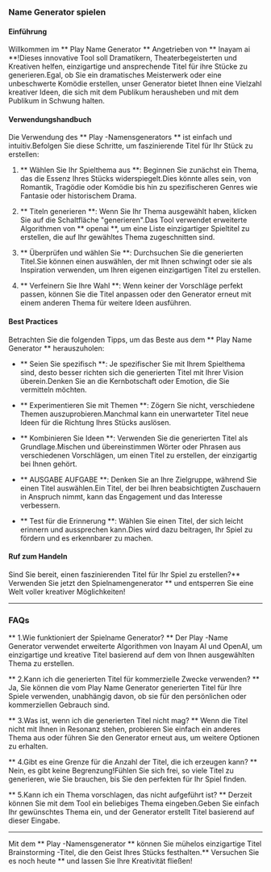 ### Name Generator spielen

#### Einführung
Willkommen im ** Play Name Generator ** Angetrieben von ** Inayam ai **!Dieses innovative Tool soll Dramatikern, Theaterbegeisterten und Kreativen helfen, einzigartige und ansprechende Titel für ihre Stücke zu generieren.Egal, ob Sie ein dramatisches Meisterwerk oder eine unbeschwerte Komödie erstellen, unser Generator bietet Ihnen eine Vielzahl kreativer Ideen, die sich mit dem Publikum herausheben und mit dem Publikum in Schwung halten.

#### Verwendungshandbuch
Die Verwendung des ** Play -Namensgenerators ** ist einfach und intuitiv.Befolgen Sie diese Schritte, um faszinierende Titel für Ihr Stück zu erstellen:

1. ** Wählen Sie Ihr Spielthema aus **: Beginnen Sie zunächst ein Thema, das die Essenz Ihres Stücks widerspiegelt.Dies könnte alles sein, von Romantik, Tragödie oder Komödie bis hin zu spezifischeren Genres wie Fantasie oder historischem Drama.

2. ** Titeln generieren **: Wenn Sie Ihr Thema ausgewählt haben, klicken Sie auf die Schaltfläche "generieren".Das Tool verwendet erweiterte Algorithmen von ** openai **, um eine Liste einzigartiger Spieltitel zu erstellen, die auf Ihr gewähltes Thema zugeschnitten sind.

3. ** Überprüfen und wählen Sie **: Durchsuchen Sie die generierten Titel.Sie können einen auswählen, der mit Ihnen schwingt oder sie als Inspiration verwenden, um Ihren eigenen einzigartigen Titel zu erstellen.

4. ** Verfeinern Sie Ihre Wahl **: Wenn keiner der Vorschläge perfekt passen, können Sie die Titel anpassen oder den Generator erneut mit einem anderen Thema für weitere Ideen ausführen.

#### Best Practices
Betrachten Sie die folgenden Tipps, um das Beste aus dem ** Play Name Generator ** herauszuholen:

- ** Seien Sie spezifisch **: Je spezifischer Sie mit Ihrem Spielthema sind, desto besser richten sich die generierten Titel mit Ihrer Vision überein.Denken Sie an die Kernbotschaft oder Emotion, die Sie vermitteln möchten.

- ** Experimentieren Sie mit Themen **: Zögern Sie nicht, verschiedene Themen auszuprobieren.Manchmal kann ein unerwarteter Titel neue Ideen für die Richtung Ihres Stücks auslösen.

- ** Kombinieren Sie Ideen **: Verwenden Sie die generierten Titel als Grundlage.Mischen und übereinstimmen Wörter oder Phrasen aus verschiedenen Vorschlägen, um einen Titel zu erstellen, der einzigartig bei Ihnen gehört.

- ** AUSGABE AUFGABE **: Denken Sie an Ihre Zielgruppe, während Sie einen Titel auswählen.Ein Titel, der bei Ihren beabsichtigten Zuschauern in Anspruch nimmt, kann das Engagement und das Interesse verbessern.

- ** Test für die Erinnerung **: Wählen Sie einen Titel, der sich leicht erinnern und aussprechen kann.Dies wird dazu beitragen, Ihr Spiel zu fördern und es erkennbarer zu machen.

#### Ruf zum Handeln
Sind Sie bereit, einen faszinierenden Titel für Ihr Spiel zu erstellen?** Verwenden Sie jetzt den Spielnamengenerator ** und entsperren Sie eine Welt voller kreativer Möglichkeiten!

---

### FAQs

** 1.Wie funktioniert der Spielname Generator? **
Der Play -Name Generator verwendet erweiterte Algorithmen von Inayam AI und OpenAI, um einzigartige und kreative Titel basierend auf dem von Ihnen ausgewählten Thema zu erstellen.

** 2.Kann ich die generierten Titel für kommerzielle Zwecke verwenden? **
Ja, Sie können die vom Play Name Generator generierten Titel für Ihre Spiele verwenden, unabhängig davon, ob sie für den persönlichen oder kommerziellen Gebrauch sind.

** 3.Was ist, wenn ich die generierten Titel nicht mag? **
Wenn die Titel nicht mit Ihnen in Resonanz stehen, probieren Sie einfach ein anderes Thema aus oder führen Sie den Generator erneut aus, um weitere Optionen zu erhalten.

** 4.Gibt es eine Grenze für die Anzahl der Titel, die ich erzeugen kann? **
Nein, es gibt keine Begrenzung!Fühlen Sie sich frei, so viele Titel zu generieren, wie Sie brauchen, bis Sie den perfekten für Ihr Spiel finden.

** 5.Kann ich ein Thema vorschlagen, das nicht aufgeführt ist? **
Derzeit können Sie mit dem Tool ein beliebiges Thema eingeben.Geben Sie einfach Ihr gewünschtes Thema ein, und der Generator erstellt Titel basierend auf dieser Eingabe.

---

Mit dem ** Play -Namensgenerator ** können Sie mühelos einzigartige Titel Brainstorming -Titel, die den Geist Ihres Stücks festhalten.** Versuchen Sie es noch heute ** und lassen Sie Ihre Kreativität fließen!